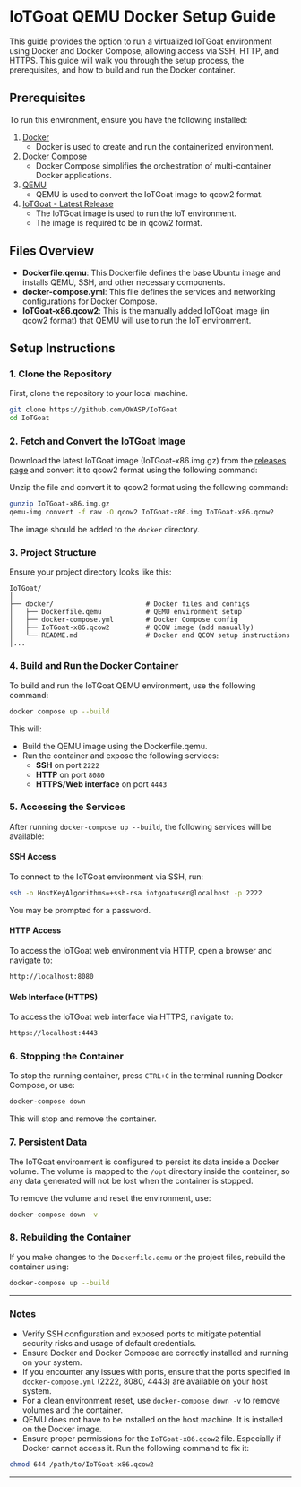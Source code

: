 # IoTGoat QEMU Docker Setup Guide

This guide provides the option to run a virtualized IoTGoat environment using Docker and Docker Compose, allowing access via SSH, HTTP, and HTTPS. This guide will walk you through the setup process, the prerequisites, and how to build and run the Docker container.

## Prerequisites

To run this environment, ensure you have the following installed:

1. [Docker](https://www.docker.com/get-started)
   - Docker is used to create and run the containerized environment.
2. [Docker Compose](https://docs.docker.com/compose/install/)
   - Docker Compose simplifies the orchestration of multi-container Docker applications.
3. [QEMU](https://www.qemu.org/download/)
   - QEMU is used to convert the IoTGoat image to qcow2 format.
4. [IoTGoat - Latest Release](https://github.com/OWASP/IoTGoat/releases/latest)
   - The IoTGoat image is used to run the IoT environment.
   - The image is required to be in qcow2 format.

## Files Overview

- **Dockerfile.qemu**: This Dockerfile defines the base Ubuntu image and installs QEMU, SSH, and other necessary components.
- **docker-compose.yml**: This file defines the services and networking configurations for Docker Compose.
- **IoTGoat-x86.qcow2**: This is the manually added IoTGoat image (in qcow2 format) that QEMU will use to run the IoT environment.

## Setup Instructions

### 1. Clone the Repository

First, clone the repository to your local machine.

```bash
git clone https://github.com/OWASP/IoTGoat
cd IoTGoat
```

### 2. Fetch and Convert the IoTGoat Image

Download the latest IoTGoat image (IoTGoat-x86.img.gz) from the [releases page](https://github.com/OWASP/IoTGoat/releases/latest) and convert it to qcow2 format using the following command:

Unzip the file and convert it to qcow2 format using the following command:

```bash
gunzip IoTGoat-x86.img.gz
qemu-img convert -f raw -O qcow2 IoTGoat-x86.img IoTGoat-x86.qcow2
```

The image should be added to the `docker` directory.

### 3. Project Structure

Ensure your project directory looks like this:

```
IoTGoat/
│
├── docker/                       # Docker files and configs
│   ├── Dockerfile.qemu           # QEMU environment setup
│   ├── docker-compose.yml        # Docker Compose config
│   ├── IoTGoat-x86.qcow2         # QCOW image (add manually)
│   └── README.md                 # Docker and QCOW setup instructions
│...
```

### 4. Build and Run the Docker Container

To build and run the IoTGoat QEMU environment, use the following command:

```bash
docker compose up --build
```

This will:

- Build the QEMU image using the Dockerfile.qemu.
- Run the container and expose the following services:
  - **SSH** on port `2222`
  - **HTTP** on port `8080`
  - **HTTPS/Web interface** on port `4443`

### 5. Accessing the Services

After running `docker-compose up --build`, the following services will be available:

#### SSH Access

To connect to the IoTGoat environment via SSH, run:

```bash
ssh -o HostKeyAlgorithms=+ssh-rsa iotgoatuser@localhost -p 2222
```

You may be prompted for a password.

#### HTTP Access

To access the IoTGoat web environment via HTTP, open a browser and navigate to:

```bash
http://localhost:8080
```

#### Web Interface (HTTPS)

To access the IoTGoat web interface via HTTPS, navigate to:

```bash
https://localhost:4443
```

### 6. Stopping the Container

To stop the running container, press `CTRL+C` in the terminal running Docker Compose, or use:

```bash
docker-compose down
```

This will stop and remove the container.

### 7. Persistent Data

The IoTGoat environment is configured to persist its data inside a Docker volume. The volume is mapped to the `/opt` directory inside the container, so any data generated will not be lost when the container is stopped.

To remove the volume and reset the environment, use:

```bash
docker-compose down -v
```

### 8. Rebuilding the Container

If you make changes to the `Dockerfile.qemu` or the project files, rebuild the container using:

```bash
docker-compose up --build
```

---

### Notes

- Verify SSH configuration and exposed ports to mitigate potential security risks and usage of default credentials.
- Ensure Docker and Docker Compose are correctly installed and running on your system.
- If you encounter any issues with ports, ensure that the ports specified in `docker-compose.yml` (2222, 8080, 4443) are available on your host system.
- For a clean environment reset, use `docker-compose down -v` to remove volumes and the container.
- QEMU does not have to be installed on the host machine. It is installed on the Docker image.
- Ensure proper permissions for the `IoTGoat-x86.qcow2` file. Especially if Docker cannot access it. Run the following command to fix it:

```bash
chmod 644 /path/to/IoTGoat-x86.qcow2
```

---
